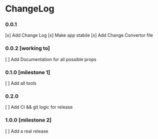 # ChangeLog

### 0.0.1
[x] Add Change Log
[x] Make app stabile
[x] Add Change Convertor file

### 0.0.2 [working to]
[ ] Add Documentation for all possible props

### 0.1.0 [milestone 1]
[ ] Add all tools

### 0.2.0 
[ ] Add CI && git logic for release

### 1.0.0 [milestone 2]
[ ] Add a real release